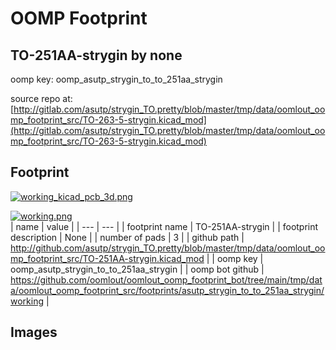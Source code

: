 # OOMP Footprint  
## TO-251AA-strygin  by none  
  
oomp key: oomp_asutp_strygin_to_to_251aa_strygin  
  
source repo at: [http://gitlab.com/asutp/strygin_TO.pretty/blob/master/tmp/data/oomlout_oomp_footprint_src/TO-263-5-strygin.kicad_mod](http://gitlab.com/asutp/strygin_TO.pretty/blob/master/tmp/data/oomlout_oomp_footprint_src/TO-263-5-strygin.kicad_mod)  
## Footprint  
  
[![working_kicad_pcb_3d.png](working_kicad_pcb_3d_600.png)](working_kicad_pcb_3d.png)  
  
[![working.png](working_600.png)](working.png)  
| name | value | 
| --- | --- | 
| footprint name | TO-251AA-strygin | 
| footprint description | None | 
| number of pads | 3 | 
| github path | http://github.com/asutp/strygin_TO.pretty/blob/master/tmp/data/oomlout_oomp_footprint_src/TO-251AA-strygin.kicad_mod | 
| oomp key | oomp_asutp_strygin_to_to_251aa_strygin | 
| oomp bot github | https://github.com/oomlout/oomlout_oomp_footprint_bot/tree/main/tmp/data/oomlout_oomp_footprint_src/footprints/asutp_strygin_to_to_251aa_strygin/working | 
## Images  
